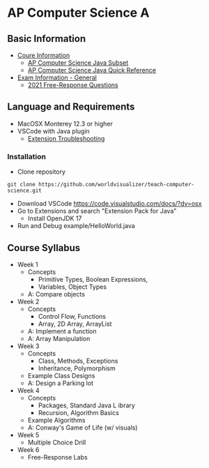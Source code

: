 # AP Computer Science A

## Basic Information

- [Coure Information](https://apstudents.collegeboard.org/courses/ap-computer-science-a)
    - [AP Computer Science Java Subset](https://secure-media.collegeboard.org/digitalServices/pdf/ap/ap-computer-science-a-java-subset.pdf)
    - [AP Computer Science Java Quick Reference](https://apstudents.collegeboard.org/ap/2019-05/ap-computer-science-a-2014-java-quick-reference.pdf)
- [Exam Information - General](https://apstudents.collegeboard.org/courses/ap-computer-science-a/assessment)
    - [2021 Free-Response Questions](https://apcentral.collegeboard.org/media/pdf/ap21-frq-computer-science-a.pdf)


## Language and Requirements

- MacOSX Monterey 12.3 or higher
- VSCode with Java plugin
    - [Extension Troubleshooting](https://github.com/Microsoft/vscode-java-debug/blob/main/Troubleshooting.md)

### Installation

- Clone repository
```{sh}
git clone https://github.com/worldvisualizer/teach-computer-science.git
```
- Download VSCode https://code.visualstudio.com/docs/?dv=osx
- Go to Extensions and search "Extension Pack for Java"
    - Install OpenJDK 17
- Run and Debug example/HelloWorld.java 

## Course Syllabus

- Week 1
    - Concepts
        - Primitive Types, Boolean Expressions,
        - Variables, Object Types
    - A: Compare objects
- Week 2
    - Concepts
        - Control Flow, Functions
        - Array, 2D Array, ArrayList
    - A: Implement a function
    - A: Array Manipulation
- Week 3
    - Concepts
        - Class, Methods, Exceptions
        - Inheritance, Polymorphism
    - Example Class Designs
    - A: Design a Parking lot
- Week 4
    - Concepts
        - Packages, Standard Java L ibrary
        - Recursion, Algorithm Basics
    - Example Algorithms
    - A: Conway's Game of Life (w/ visuals)
- Week 5
    - Multiple Choice Drill
- Week 6
    - Free-Response Labs

